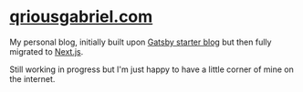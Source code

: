 # [qriousgabriel.com](https://qriousgabriel.com)

My personal blog, initially built upon [Gatsby starter blog](https://github.com/gatsbyjs/gatsby-starter-blog) but then fully migrated to [Next.js](https://nextjs.org).

Still working in progress but I'm just happy to have a little corner of mine on the internet.

